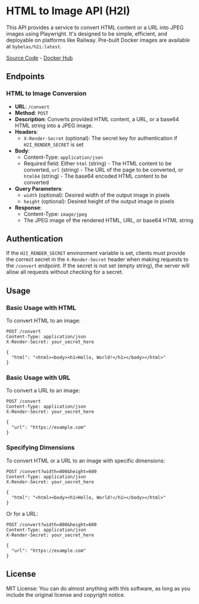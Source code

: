 # HTML to Image API (H2I)

This API provides a service to convert HTML content or a URL into JPEG images using Playwright. It's designed to be simple, efficient, and deployable on platforms like Railway. Pre-built Docker images are available at `bybetas/h2i:latest`.

[Source Code](https://github.com/bybetas/h2i) - [Docker Hub](https://hub.docker.com/r/bybetas/h2i)
## Endpoints

### HTML to Image Conversion

- **URL**: `/convert`
- **Method**: `POST`
- **Description**: Converts provided HTML content, a URL, or a base64 HTML string into a JPEG image.
- **Headers**:
  - `X-Render-Secret` (optional): The secret key for authentication if `H2I_RENDER_SECRET` is set
- **Body**:
  - Content-Type: `application/json`
  - Required field: Either `html` (string) - The HTML content to be converted, `url` (string) - The URL of the page to be converted, or `html64` (string) - The base64 encoded HTML content to be converted
- **Query Parameters**:
  - `width` (optional): Desired width of the output image in pixels
  - `height` (optional): Desired height of the output image in pixels
- **Response**:
  - Content-Type: `image/jpeg`
  - The JPEG image of the rendered HTML, URL, or base64 HTML string

## Authentication

If the `H2I_RENDER_SECRET` environment variable is set, clients must provide the correct secret in the `X-Render-Secret` header when making requests to the `/convert` endpoint. If the secret is not set (empty string), the server will allow all requests without checking for a secret.

## Usage

### Basic Usage with HTML

To convert HTML to an image:

```http
POST /convert
Content-Type: application/json
X-Render-Secret: your_secret_here

{
  "html": "<html><body><h1>Hello, World!</h1></body></html>"
}
```

### Basic Usage with URL

To convert a URL to an image:

```http
POST /convert
Content-Type: application/json
X-Render-Secret: your_secret_here

{
  "url": "https://example.com"
}
```

### Specifying Dimensions

To convert HTML or a URL to an image with specific dimensions:

```http
POST /convert?width=800&height=600
Content-Type: application/json
X-Render-Secret: your_secret_here

{
  "html": "<html><body><h1>Hello, World!</h1></body></html>"
}
```

Or for a URL:

```http
POST /convert?width=800&height=600
Content-Type: application/json
X-Render-Secret: your_secret_here

{
  "url": "https://example.com"
}
```

## License
MIT License: You can do almost anything with this software, as long as you include the original license and copyright notice.
